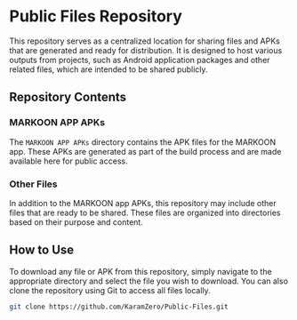 # Public Files Repository

This repository serves as a centralized location for sharing files and APKs that are generated and ready for distribution. It is designed to host various outputs from projects, such as Android application packages and other related files, which are intended to be shared publicly.

## Repository Contents

### MARKOON APP APKs

The `MARKOON APP APKs` directory contains the APK files for the MARKOON app. These APKs are generated as part of the build process and are made available here for public access.

### Other Files

In addition to the MARKOON app APKs, this repository may include other files that are ready to be shared. These files are organized into directories based on their purpose and content.

## How to Use

To download any file or APK from this repository, simply navigate to the appropriate directory and select the file you wish to download. You can also clone the repository using Git to access all files locally.

```bash
git clone https://github.com/KaramZero/Public-Files.git
